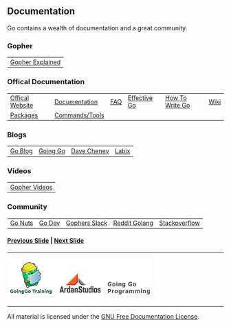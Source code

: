 ## Documentation

Go contains a wealth of documentation and a great community.

### Gopher
<table>
<tr><td><a href="http://blog.golang.org/gopher">Gopher Explained</a></td></tr>
</table>

### Offical Documentation
<table>
<tr><td><a href="http://golang.org">Offical Website</a></td><td><a href="http://golang.org/doc">Documentation</a></td><td><a href="http://golang.org/doc/faq">FAQ</a></td><td><a href="http://golang.org/doc/effective_go.html">Effective Go</a></td><td><a href="http://golang.org/doc/code.html">How To Write Go</a></td><td><a href="https://code.google.com/p/go-wiki/wiki/Projects">Wiki</a></td></tr>
<tr><td><a href="http://golang.org/pkg">Packages</a></td><td><a href="http://golang.org/cmd">Commands/Tools</a></td><td colspan="2"></td></tr>
</table>

### Blogs
<table>
<tr><td><a href="http://blog.golang.org">Go Blog</a></td><td><a href="http://goinggo.net">Going Go</a></td><td><a href="http://dave.cheney.net/">Dave Cheney</a></td><td><a href="http://blog.labix.org">Labix</a></td></tr>
</table>

### Videos
<table>
<tr><td><a href="http://gophervids.appspot.com">Gopher Videos</a></td></tr>
</table>

### Community
<table>
<tr><td><a href="https://groups.google.com/forum/#!forum/golang-nuts">Go Nuts</a></td><td><a href="https://groups.google.com/forum/#!forum/golang-dev">Go Dev</a></td><td><a href="https://gophers.slack.com">Gophers Slack</a></td><td><a href="http://www.reddit.com/r/golang">Reddit Golang</a></td><td><a href="http://stackoverflow.com/questions/tagged/go">Stackoverflow</a></td></tr>
</table>

#### [Previous Slide](slide1.md) | [Next Slide](slide3.md)
___
[![GoingGo Training](../../images/ggt_logo.png)](http://www.goinggotraining.net)
[![Ardan Studios](../../images/ardan_logo.png)](http://www.ardanstudios.com)
[![GoingGo Blog](../../images/ggb_logo.png)](http://www.goinggo.net)
___
All material is licensed under the [GNU Free Documentation License](https://github.com/ArdanStudios/gotraining/blob/master/LICENSE).
